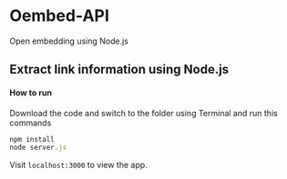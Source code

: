 # Oembed-API
Open embedding using Node.js

## Extract link information using Node.js

#### How to run 
Download the code and switch to the folder using Terminal and run this commands
```javascript 
npm install
node server.js
```
Visit ```localhost:3000``` to view the app.

